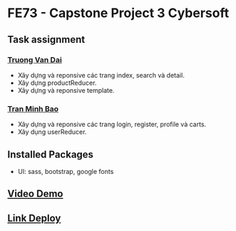 # FE73 - Capstone Project 3 Cybersoft

## Task assignment
### [Truong Van Dai](https://github.com/Sc1l3nt)
- Xây dựng và reponsive các trang index, search và detail.
- Xây dựng productReducer.
- Xây dựng và reponsive template.

### [Tran Minh Bao](https://github.com/tminhbao)
- Xây dựng và reponsive các trang login, register, profile và carts.
- Xây dụng userReducer.

## Installed Packages
- UI: sass, bootstrap, google fonts

## [Video Demo]()

## [Link Deploy]()
